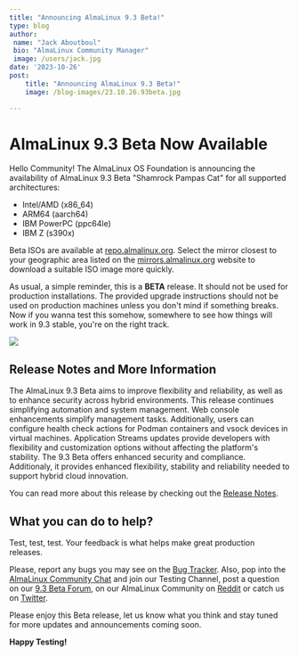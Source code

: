 ```yaml
---
title: "Announcing AlmaLinux 9.3 Beta!"
type: blog
author:
 name: "Jack Aboutboul"
 bio: "AlmaLinux Community Manager"
 image: /users/jack.jpg
date: '2023-10-26'
post:
    title: "Announcing AlmaLinux 9.3 Beta!"
    image: /blog-images/23.10.26.93beta.jpg

---
```


# AlmaLinux 9.3 Beta Now Available 

Hello Community! The AlmaLinux OS Foundation is announcing the availability of AlmaLinux 9.3 Beta "Shamrock Pampas Cat" for all supported architectures:
* Intel/AMD (x86_64)
* ARM64 (aarch64)
* IBM PowerPC (ppc64le)
* IBM Z (s390x)

Beta ISOs are available at [repo.almalinux.org](https://repo.almalinux.org/almalinux/9.3-beta/isos/). Select the mirror closest to your geographic area listed on the [mirrors.almalinux.org](https://mirrors.almalinux.org) website to download a suitable ISO image more quickly.

As usual, a simple reminder, this is a **BETA** release. It should not be used for production installations. The provided upgrade instructions should not be used on production machines unless you don't mind if something breaks. Now if you wanna test this somehow, somewhere to see how things will work in 9.3 stable, you're on the right track.

![](https://hackmd.io/_uploads/BkAyz9GZp.jpg)


## Release Notes and More Information

The AlmaLinux 9.3 Beta aims to improve flexibility and reliability, as well as to enhance security across hybrid environments. This release continues simplifying automation and system management. Web console enhancements simplify management tasks. Additionally, users can configure health check actions for Podman containers and vsock devices in virtual machines. Application Streams updates provide developers with flexibility and customization options without affecting the platform's stability. The 9.3 Beta offers enhanced security and compliance. Additionaly, it provides enhanced flexibility, stability and reliability needed to support hybrid cloud innovation. 

You can read more about this release by checking out the [Release Notes](https://wiki.almalinux.org/release-notes/9.3-beta.html).


## What you can do to help?
Test, test, test. Your feedback is what helps make great production releases. 

Please, report any bugs you may see on the [Bug Tracker](https://bugs.almalinux.org/). Also, pop into the [AlmaLinux Community Chat](https://chat.almalinux.org) and join our Testing Channel, post a question on our [9.3 Beta Forum](https://almalinux.discourse.group/c/devel/9-3-beta/29), on our AlmaLinux Community on [Reddit](https://reddit.com/r/almalinux) or catch us on [Twitter](https://twitter.com/almalinux). 

Please enjoy this Beta release, let us know what you think and stay tuned for more updates and announcements coming soon. 

**Happy Testing!**